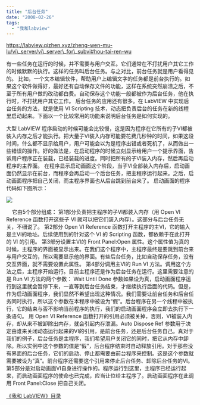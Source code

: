 ```yaml
---
title: "后台任务"
date: "2008-02-26"
tags: 
  - "我和labview"
---
```


https://labview.qizhen.xyz/zheng-wen-mu-lu/vi\_server/vi\_server\_for\_subvi#hou-tai-ren-wu

有一些任务在运行的时候，并不需要与用户交互。它们通常在不打扰用户其它工作的时候默默的执行。这样的任务叫后台任务。与之对比，前台任务就是用户看得见的。 比如，一个文本编辑软件，帮助用户上编辑文字的任务都是前台执行的。如果这个软件做得好，最好还有自动保存文件的功能，这样在系统突然崩溃之后，不至于所有用户做的改动都白费。自动保存这个功能一般都被作为后台任务，他在执行时，不打扰用户其它工作。 后台任务的应用还有很多。在 LabVIEW 中实现后台任务的方法，就是使用 VI Scripting 技术，动态把负责后台的任务在新的线程里启动起来。下面以一个比较常用的功能来说明后台任务是如何实现的。

大型 LabVIEW 程序启动的时候可能会比较慢，这是因为程序在它所有的子VI都被装入内存之后才能执行。把大量子VI装入内存可能要花费几秒钟的时间，如果这段时间，什么都不显示给用户，用户可能会以为是程序出错或者死机了，从而做出一些错误的操作。好的做法是，在启动程序的时候立刻显示给用户一个提示界面，告诉用户程序正在装载，已经装载的进度。同时把所有的子VI装入内存，然后再启动程序的主界面。 在程序显示启动画面这个阶段，当子VI全部装入内存后，启动画面仍然显示在前台，而程序会再启动一个后台任务，把主程序运行起来。之后，启动画面程序把自己关闭，而主程序界面也从后台跳到前台来了。 启动画面的程序代码如下图所示：

[![](http://q0aida.bay.livefilestore.com/y1pxGfiphRHa8ijURZiMSnQ4SmdxctYkcW_FRQpeGxFN2nGIfNDPBJsU4WYxtzWBA-5ohzJV5JVYsZl6qdvF3Kw1j2ilbAPnrNj?PARTNER=WRITER)](http://q0aida.bay.livefilestore.com/y1p83KYkHeC7aBgaWAORfrTfb_y5-EwieIdRBVe3L8dSsWaIOoPjj3wr1uo_Aa_Tx13hdgYRzcPWmLzbAeuhlm_3w?PARTNER=WRITER)

    它由5个部分组成： 第1部分负责把主程序的子VI都装入内存（用 Open VI Reference 函数打开这些子 VI 就可以把它们装入内存）。这部分与后台任务无关，不细说了。 第2部分 Open VI Reference 函数打开主程序的主VI，它的输入是主VI的地址。后续使用到的针对这个 VI 的 Scripting 函数，都依赖于在此打开的 VI 的引用。 第3部分设置主VI的 Front Panel:Open 属性。这个属性值为真的时候，主程序的界面被显示出来。在我们这个程序中，主程序最终是要跳到前台来与用户交互的，所以需要显示他的界面。有些后台任务，比如自动保存任务，没有交互界面，就不需要设置此属性。 第4部分调用主VI的 Run VI 方法。调用这个方法之后，主程序开始运行。目前主程序还是作为后台任务在运行。这里需要注意的是 Run VI 方法的两个参数： Wait Until Done 参数如果设为真，启动画面程序运行到这里就会暂停下来，一直等到后台任务结束，才继续执行后面的代码。但是，作为启动画面程序，我们显然不希望出现这种情况。我们需要让前台任务和后台任务同时执行，所以这个参数在本程序中被设为“假”。后台程序在另一个线程中被执行，它的结束与否不影响当前程序的执行，我们的启动画面程序会立即去执行下一条语句。 用 Open VI Reference 函数打开的引用必须被关掉，否则，VI被装入内存，却从来不被卸除出内存，就会引起内存泄漏。Auto Dispose Ref 参数用于决定由谁来关闭动态运行起来的VI的引用，是前台任务，还是后台任务自己。真对于我们的例子，后台任务是主程序，我们希望用户关闭它的同时，把它从内存中卸除。所以实例中这个参数的值是“假”，后台程序结束时自动释放引用。对于那些没有界面的后台任务，它们的启动、停止都需要由前台程序来控制。这是这个参数就需要被设为“真”。前台程序还需要这个引用来停止后台任务、卸除后台任务的VI。 第5部分是对启动画面VI自身进行操作的。程序运行到这里，主程序已经运行起来，而启动画面程序的使命也已完成，应当让位给主程序了。启动画面程序在此调用 Front Panel:Close 把自己关闭。

[《我和 LabVIEW》目录](https://lv.qizhen.xyz/)
